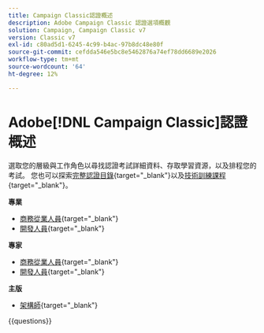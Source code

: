 ```yaml
---
title: Campaign Classic認證概述
description: Adobe Campaign Classic 認證選項概觀
solution: Campaign, Campaign Classic v7
version: Classic v7
exl-id: c80ad5d1-6245-4c99-b4ac-97b8dc48e80f
source-git-commit: cefdda546e5bc8e5462876a74ef78dd6689e2026
workflow-type: tm+mt
source-wordcount: '64'
ht-degree: 12%

---
```


# Adobe[!DNL Campaign Classic]認證概述

選取您的層級與工作角色以尋找認證考試詳細資料、存取學習資源，以及排程您的考試。 您也可以探索[完整認證目錄](https://certification.adobe.com/certifications){target="_blank"}以及[技術訓練課程](https://certification.adobe.com/courses/?/courses){target="_blank"}。

**專業**

* [商務從業人員](https://certification.adobe.com/certification/campaign-classic-business-practitioner-professional){target="_blank"} <!--AD0-E329-->
* [開發人員](https://certification.adobe.com/certification/developer-professional){target="_blank"} <!--AD0-E331-->

**專家**

* [商務從業人員](https://certification.adobe.com/certification/campaign-classic-business-practitioner-expert){target="_blank"} <!--AD0-E327-->
* [開發人員](https://certification.adobe.com/certification/campaign-classic-developer-expert){target="_blank"} <!--AD0-E330-->

**主版**

* [架構師](https://certification.adobe.com/certification/campaign-classic-architect-master){target="_blank"} <!--AD0-E328-->

{{questions}}

